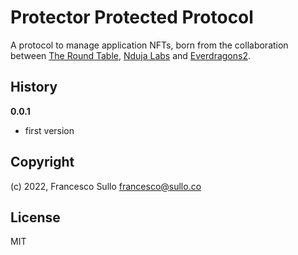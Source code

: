 # Protector Protected Protocol
A protocol to manage application NFTs, born from the collaboration between [The Round Table](https://trt.gg), [Nduja Labs](https://ndujalabs.com) and [Everdragons2](https://everdragons2.com).

## History

**0.0.1**
- first version

## Copyright

(c) 2022, Francesco Sullo <francesco@sullo.co>

## License

MIT
